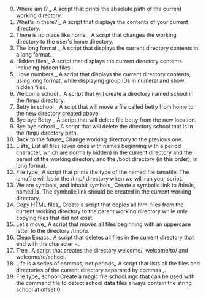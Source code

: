 0. Where am I? _ A script that prints the absolute path of the current working directory.
1. What's in there? _ A script that displays the contents of your current directory.
2. There is no place like home _ A script that changes the working directory to the user's home directory.
3. The long format _ A script that displays the current directory contents in a long format.
4. Hidden files _ A script that displays the current directory contents including hidden files.
5. I love numbers _ A script that displays the current directory contents, using long format, while displaying group IDs in numeral and show hidden files.
6. Welcome school _ A script that will create a directory named school in the /tmp/ directory.
7. Betty in school _ A scipt that will move a file called betty from home to the new directory created above.
8. Bye bye Betty _ A script that will delete file betty from the new location.
9. Bye bye school _ A script that will delete the directory school that is in the /tmp/ directory path.
10. Back to the future_ Change working directory to the previous one.
11. Lists_ List all files (even ones with names beginning with a period character, which are normally hidden) in the current directory and the parent of the working directory and the /boot directory (in this order), in long format.
12. File type_ A script that prints the type of the named file iamafile. The iamafile will be in the /tmp/ directory when we will run your script.
13. We are symbols, and inhabit symbols_ Create a symbolic link to /bin/ls, named __ls__. The symbolic link should be created in the current working directory.
14. Copy HTML files_ Create a script that copies all html files from the current working directory to the parent working directory while only copying files that did not exist.
15. Let's move_ A script that moves all files beginning with an uppercase letter to the directory /tmp/u.
16. Clean Emacs_ A script that deletes all files in the current directory that end with the character ~.
17. Tree_ A script that creates the directory welcome/, welcome/to/ and welcome/to/school.
18. Life is a series of commas, not periods_ A script that lists all the files and directories of the current directory separated by commas ,.
19. File type_ school Create a magic file school.mgc that can be used with the command file to detect school data files always contain the string school at offset 0.


